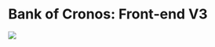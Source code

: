 # Bank of Cronos: Front-end V3

<img src="https://app.bankofcronos.com/static/media/Lion-Face.32712c81.png" >


